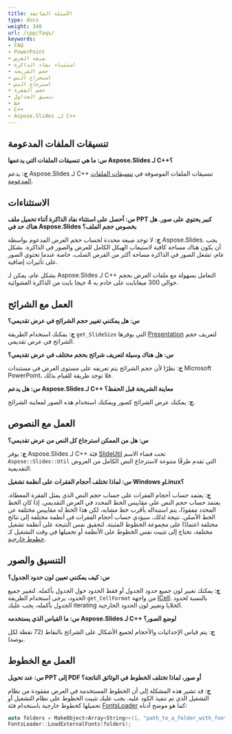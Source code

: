 ```yaml
---
title: الأسئلة الشائعة
type: docs
weight: 340
url: /cpp/faqs/
keywords:
- FAQ
- PowerPoint
- صيغة العرض
- استثناء نفاد الذاكرة
- حجم الشريحة
- استخراج النص
- استرجاع النص
- حجم الفقرة
- تنسيق الجداول
- خط
- С++
- Aspose.Slides لـ С++
---
```


## **تنسيقات الملفات المدعومة**

**س: ما هي تنسيقات الملفات التي يدعمها Aspose.Slides لـ C++؟**

**ج**: يدعم Aspose.Slides لـ C++ تنسيقات الملفات الموصوفة في [تنسيقات الملفات المدعومة](/slides/cpp/supported-file-formats/).

## **الاستثناءات**

**س: أحصل على استثناء نفاد الذاكرة أثناء تحميل ملف PPT كبير يحتوي على صور. هل هناك حد في Aspose.Slides بخصوص حجم الملف؟**

**ج**: لا توجد صيغة محددة لحساب حجم العرض المدعوم بواسطة Aspose.Slides. يجب أن يكون هناك مساحة كافية لاستيعاب الهيكل الكامل للعرض والصور في الذاكرة. بشكل عام، تشغل الصور في الذاكرة مساحة أكثر من القرص الصلب، خاصة عندما تحتوي الصور على تأثيرات إضافية.

بشكل عام، يمكن لـ Aspose.Slides لـ C++ التعامل بسهولة مع ملفات العرض بحجم حوالي 300 ميغابايت على خادم به 4 جيجا بايت من الذاكرة العشوائية.

## **العمل مع الشرائح**

**س: هل يمكنني تغيير حجم الشرائح في عرض تقديمي؟**

**ج**: يمكنك استخدام الطريقة `get_SlideSize` التي يوفرها [Presentation](https://reference.aspose.com/slides/cpp/aspose.slides/presentation/) لتعريف حجم الشرائح في عرض تقديمي.

**س: هل هناك وسيلة لتعريف شرائح بحجم مختلف في عرض تقديمي؟**

**ج**: نظرًا لأن حجم الشرائح يتم تعريفه على مستوى العرض في مستندات Microsoft PowerPoint، فلا توجد طريقة للقيام بذلك.

**س: هل يدعم Aspose.Slides لـ C++ معاينة الشريحة قبل الحفظ؟**

**ج**: يمكنك عرض الشرائح كصور ويمكنك استخدام هذه الصور لمعاينة الشرائح.

## **العمل مع النصوص**

**س: هل من الممكن استرجاع كل النص من عرض تقديمي؟**

**ج**: يوفر Aspose.Slides لـ C++ فئة [SlideUtil](https://reference.aspose.com/slides/cpp/aspose.slides.util/slideutil/) تحت فضاء الاسم `Aspose::Slides::Util` التي تقدم طرقًا متنوعة لاسترجاع النص الكامل من العروض التقديمية.

**س: لماذا تختلف أحجام الفقرات على أنظمة تشغيل Windows وLinux؟**

**ج**: يعتمد حساب أحجام الفقرات على حساب حجم النص الذي يمثل الفقرة المعطاة. يعتمد حساب حجم النص على مقاييس الخط المحدد في العرض التقديمي. إذا كان الخط المحدد مفقودًا، يتم استبداله بأقرب خط مشابه، لكن هذا الخط له مقاييس مختلفة عن الخط الأصلي. نتيجة لذلك، سيؤدي حساب أحجام الفقرات في أنظمة مختلفة إلى نتائج مختلفة اعتمادًا على مجموعة الخطوط المثبتة. لتحقيق نفس النتيجة على أنظمة تشغيل مختلفة، تحتاج إلى تثبيت نفس الخطوط على الأنظمة أو تحميلها في وقت التشغيل كـ [خطوط خارجية](/slides/cpp/custom-font/).

## **التنسيق والصور**

**س: كيف يمكنني تعيين لون حدود الجدول؟**

**ج**: يمكنك تغيير لون جميع حدود الجدول أو فقط الحدود حول الجدول بأكمله. لتغيير جميع الحدود، يرجى استخدام الطريقة `get_CellFormat` من واجهة [ICell](https://reference.aspose.com/slides/cpp/aspose.slides/icell/). بالنسبة لحدود الجدول بأكمله، يجب عليك iterating الخلايا وتغيير لون الحدود الخارجية.

**س: ما القياس الذي يستخدمه Aspose.Slides لـ C++ لوضع الصور؟**

**ج**: يتم قياس الإحداثيات والأحجام لجميع الأشكال على الشرائح بالنقاط (72 نقطة لكل بوصة).

## **العمل مع الخطوط**

**س: عند تحويل PPT إلى PDF أو صور، لماذا تختلف الخطوط في الوثائق الناتجة؟**

**ج**: قد تشير هذه المشكلة إلى أن الخطوط المستخدمة في العرض مفقودة من نظام التشغيل الذي تم تنفيذ الكود عليه. يجب عليك تثبيت الخطوط على نظام التشغيل أو تحميلها كخطوط خارجية باستخدام فئة [FontsLoader](https://reference.aspose.com/slides/cpp/aspose.slides/fontsloader/) كما هو موضح أدناه:
```cpp
auto folders = MakeObject<Array<String>>(1, "path_to_a_folder_with_fonts");
FontsLoader::LoadExternalFonts(folders);
```